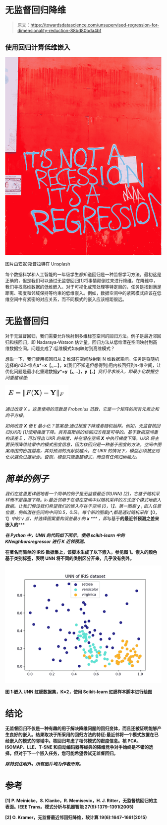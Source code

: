 # 无监督回归降维

> 原文：<https://towardsdatascience.com/unsupervised-regression-for-dimensionality-reduction-88bd80bda4bf>

## 使用回归计算低维嵌入

![](img/16a709d3415fc824ce708418225a780b.png)

图片由[安妮·斯普拉特](https://unsplash.com/@anniespratt)在 [Unsplash](https://unsplash.com)

每个数据科学和人工智能的一年级学生都知道回归是一种监督学习方法。最初这是正确的，但是我们可以通过无监督回归[1]将事情颠倒过来进行降维。在降维中，我们寻找高维数据的低维嵌入。对于可视化或预处理等特定目的，任务是找到满足距离、密度和邻域保持等约束的低维嵌入。例如，数据空间中的紧密模式应该在低维空间中有紧密的对应关系，而不同模式的嵌入应该相距很远。

# 无监督回归

对于无监督回归，我们需要允许映射到多维标签空间的回归方法。例子是最近邻回归和核回归，即 Nadaraya-Watson 估计量。回归方法从低维潜在空间映射到高维数据空间。问题变成了:低维模式如何映射到高维模式？

想象一下，我们使用核回归从 2 维潜在空间映射到 N 维数据空间。任务是将随机选择的*n*2*2*-维点***x****=****x****【₁,…】，****x****(我们不知道但想得到)用内核回归到*n*-维空间，让优化问题是最小化重建数据***y****=****y****【₁,…】，****y****【ₙ】*我们寻求嵌入，即最小化数据空间重建误差:*

*![](img/b870aa28ff46cbb824453e400e630760.png)*

*通过改变 *X* 。这里使用的范数是 Frobenius 范数，它是一个矩阵的所有元素之和的平方根。*

*如何改变 ***X*** 使 *E* 最小化？答案是:通过梯度下降或者随机抽样。例如，无监督核回归(UKR) [1]使用梯度下降。具有高斯核的核回归方程是可导的。基于数据空间重构误差 *E* ，可以导出 UKR 的梯度，并在潜在空间 ***X*** 中执行梯度下降。UKR 将主要获得降维结果中的模式密度信息，因为核回归是一种基于密度的方法。空间中图案周围的密度越高，其对预测的贡献就越大。在 UKR 的情况下，模型必须被正则化以避免过度拟合。否则，模型只能重建模式，而没有任何归纳能力。*

# *简单的例子*

*我们在这里更详细地看一个简单的例子是无监督最近邻(UNN) [2]，它基于随机采样而不是梯度下降。k-最近邻用于在潜在空间中以随机采样的方式逐个模式地嵌入数据。让我们假设我们希望我们的嵌入存在于空间 *[0，1】。*第一图案 ***y*** *₁* 嵌入任意位置，例如潜在空间的中间(0.5，0.5)。每个新的图案****y****ᵢ*都是通过随机采样*【0，1】*中的 *ν* 点，并选择图案重构误差最小的 ***x*** *** ，即*与基于**的最近邻预测之差来嵌入的*****

***在 Python 中，UNN 的代码如下所示，使用 scikit-learn 中的 *KNeighborsregressor* 进行 K 近邻预测。***

**在著名而简单的 IRIS 数据集上，该脚本生成了以下嵌入，参见图 1。嵌入的颜色基于类别标签，表明 UNN 将不同的类别区分开来，几乎没有例外。**

**![](img/cfd7fd818cf2b5de52c5b377f475899b.png)**

**图 1:嵌入 UNN 虹膜数据集，K=2，使用 Scikit-learn 虹膜样本脚本进行绘图**

# **结论**

**无监督回归不仅是一种有趣的用于解决降维问题的回归变体，而且还被证明能够产生良好的嵌入。结果取决于所采用的回归方法的特征:最近邻将一个模式放置在已经嵌入的模式的邻域中。核回归考虑了相邻模式的密度信息。核 PCA、ISOMAP、LLE、T-SNE 和自动编码器等经典的降维竞争对手始终是不错的选择，但对于下一个嵌入任务，您可能希望尝试无监督回归。**

***除特别注明外，所有图片均为作者所有。***

# **参考**

**[1] P. Meinicke，S. Klanke，R. Memisevic，H. J. Ritter，无监督核回归的主表面。IEEE Trans。模式分析与机器智能 27(9):1379–1391(2005)**

**[2] O. Kramer，无监督最近邻回归降维，软计算 19(6):1647–1661(2015)**